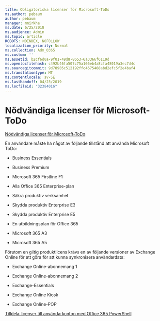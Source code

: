 ```yaml
---
title: Obligatoriska licenser för Microsoft-ToDo
ms.author: pebaum
author: pebaum
manager: mnirkhe
ms.date: 6/25/2018
ms.audience: Admin
ms.topic: article
ROBOTS: NOINDEX, NOFOLLOW
localization_priority: Normal
ms.collection: Adm_O365
ms.custom: ''
ms.assetid: b2cf6d0a-9f01-49d8-8653-6a3366f6119d
ms.openlocfilehash: c492b46fa507c75a166eb4a8cfa48019a3ec7d4c
ms.sourcegitcommit: 9d78905c512192ffc4675468abd2efc5f2e4baf4
ms.translationtype: MT
ms.contentlocale: sv-SE
ms.lasthandoff: 04/23/2019
ms.locfileid: "32384016"
---
```

# <a name="required-licenses-for-microsoft-todo"></a>Nödvändiga licenser för Microsoft-ToDo

[Nödvändiga licenser för Microsoft-ToDo](https://support.office.com/article/381e9d1b-c500-49b5-973e-890fd86528d7.aspx)
  
En användare måste ha något av följande tillstånd att använda Microsoft ToDo:
  
- Business Essentials
    
- Business Premium
    
- Microsoft 365 Firstline F1
    
- Alla Office 365 Enterprise-plan
    
- Säkra produktiv verksamhet
    
- Skydda produktiv Enterprise E3
    
- Skydda produktiv Enterprise E5
    
- En utbildningsplan för Office 365
    
- Microsoft 365 A3
    
- Microsoft 365 A5
    
Förutom en giltig produktlicens krävs en av följande versioner av Exchange Online för att göra för att kunna synkronisera användardata: 
  
- Exchange Online-abonnemang 1
    
- Exchange Online-abonnemang 2
    
- Exchange-Essentials
    
- Exchange Online Kiosk
    
- Exchange Online-POP
    
[Tilldela licenser till användarkonton med Office 365 PowerShell](https://docs.microsoft.com/office365/enterprise/powershell/assign-licenses-to-user-accounts-with-office-365-powershell )
  

